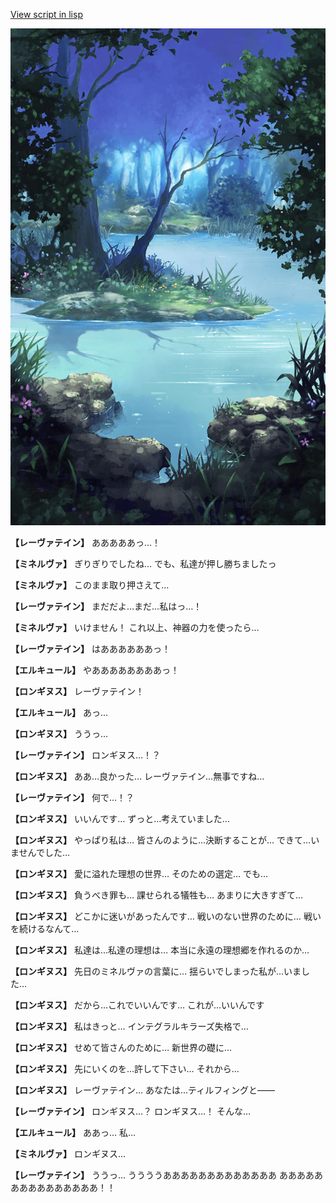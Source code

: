 [View script in lisp](../scripts/210122063.txt)

![fountain.png](../images/backgrounds/fountain.png)

**【レーヴァテイン】**
あああああっ…！

**【ミネルヴァ】**
ぎりぎりでしたね…
でも、私達が押し勝ちましたっ

**【ミネルヴァ】**
このまま取り押さえて…

**【レーヴァテイン】**
まだだよ…まだ…私はっ…！

**【ミネルヴァ】**
いけません！
これ以上、神器の力を使ったら…

**【レーヴァテイン】**
はああああああっ！

**【エルキュール】**
やああああああああっ！

**【ロンギヌス】**
レーヴァテイン！

**【エルキュール】**
あっ…

**【ロンギヌス】**
ううっ…

**【レーヴァテイン】**
ロンギヌス…！？

**【ロンギヌス】**
ああ…良かった…
レーヴァテイン…無事ですね…

**【レーヴァテイン】**
何で…！？

**【ロンギヌス】**
いいんです…
ずっと…考えていました…

**【ロンギヌス】**
やっぱり私は…
皆さんのように…決断することが…
できて…いませんでした…

**【ロンギヌス】**
愛に溢れた理想の世界…
そのための選定…
でも…

**【ロンギヌス】**
負うべき罪も…
課せられる犠牲も…
あまりに大きすぎて…

**【ロンギヌス】**
どこかに迷いがあったんです…
戦いのない世界のために…
戦いを続けるなんて…

**【ロンギヌス】**
私達は…私達の理想は…
本当に永遠の理想郷を作れるのか…

**【ロンギヌス】**
先日のミネルヴァの言葉に…
揺らいでしまった私が…いました…

**【ロンギヌス】**
だから…これでいいんです…
これが…いいんです

**【ロンギヌス】**
私はきっと…
インテグラルキラーズ失格で…

**【ロンギヌス】**
せめて皆さんのために…
新世界の礎に…

**【ロンギヌス】**
先にいくのを…許して下さい…
それから…

**【ロンギヌス】**
レーヴァテイン…
あなたは…ティルフィングと――

**【レーヴァテイン】**
ロンギヌス…？
ロンギヌス…！
そんな…

**【エルキュール】**
ああっ…
私…

**【ミネルヴァ】**
ロンギヌス…

**【レーヴァテイン】**
ううっ…
ううううあああああああああああああ
あああああああああああああああ！！